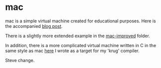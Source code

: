 # mac
mac is a simple virtual machine created for educational purposes. Here is the accompanied [blog post](https://felixangell.com/blogs/virtual-machine-in-c).

There is a slightly more extended example in the [mac-improved](mac-improved/) folder.

In addition, there is a more complicated virtual machine written in C in the same style as mac [here](https://github.com/felixangell/krug/tree/master/vm) I wrote as a target for my 'krug' compiler.

Steve change.
